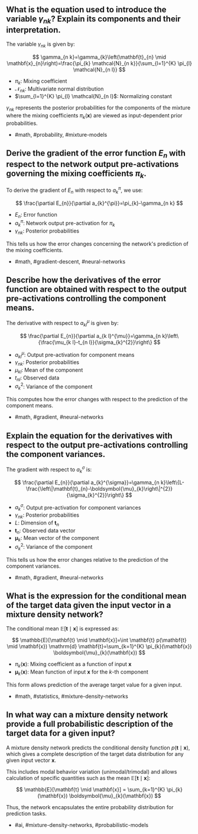 ## What is the equation used to introduce the variable $\gamma_{n k}$? Explain its components and their interpretation.

The variable $\gamma_{n k}$ is given by:

$$
\gamma_{n k}=\gamma_{k}\left(\mathbf{t}_{n} \mid \mathbf{x}_{n}\right)=\frac{\pi_{k} \mathcal{N}_{n k}}{\sum_{l=1}^{K} \pi_{l} \mathcal{N}_{n l}}
$$

- $\pi_{k}$: Mixing coefficient
- $\mathcal{N}_{n k}$: Multivariate normal distribution 
- $\sum_{l=1}^{K} \pi_{l} \mathcal{N}_{n l}$: Normalizing constant

$\gamma_{n k}$ represents the posterior probabilities for the components of the mixture where the mixing coefficients $\pi_{k}(\mathbf{x})$ are viewed as input-dependent prior probabilities.

- #math, #probability, #mixture-models

## Derive the gradient of the error function $E_{n}$ with respect to the network output pre-activations governing the mixing coefficients $\pi_{k}$.

To derive the gradient of $E_{n}$ with respect to $a_{k}^{\pi}$, we use:

$$
\frac{\partial E_{n}}{\partial a_{k}^{\pi}}=\pi_{k}-\gamma_{n k}
$$

- $E_{n}$: Error function
- $a_{k}^{\pi}$: Network output pre-activation for $\pi_{k}$
- $\gamma_{n k}$: Posterior probabilities

This tells us how the error changes concerning the network's prediction of the mixing coefficients.

- #math, #gradient-descent, #neural-networks

## Describe how the derivatives of the error function are obtained with respect to the output pre-activations controlling the component means.

The derivative with respect to $a_{k l}^{\mu}$ is given by:

$$
\frac{\partial E_{n}}{\partial a_{k l}^{\mu}}=\gamma_{n k}\left\{\frac{\mu_{k l}-t_{n l}}{\sigma_{k}^{2}}\right\}
$$

- $a_{k l}^{\mu}$: Output pre-activation for component means
- $\gamma_{n k}$: Posterior probabilities
- $\mu_{k l}$: Mean of the component
- $t_{n l}$: Observed data
- $\sigma_{k}^{2}$: Variance of the component

This computes how the error changes with respect to the prediction of the component means.

- #math, #gradient, #neural-networks

## Explain the equation for the derivatives with respect to the output pre-activations controlling the component variances.

The gradient with respect to $a_{k}^{\sigma}$ is:

$$
\frac{\partial E_{n}}{\partial a_{k}^{\sigma}}=\gamma_{n k}\left\{L-\frac{\left\|\mathbf{t}_{n}-\boldsymbol{\mu}_{k}\right\|^{2}}{\sigma_{k}^{2}}\right\}
$$

- $a_{k}^{\sigma}$: Output pre-activation for component variances
- $\gamma_{n k}$: Posterior probabilities
- $L$: Dimension of $\mathbf{t}_{n}$
- $\mathbf{t}_{n}$: Observed data vector
- $\boldsymbol{\mu}_{k}$: Mean vector of the component
- $\sigma_{k}^{2}$: Variance of the component

This tells us how the error changes relative to the prediction of the component variances.

- #math, #gradient, #neural-networks

## What is the expression for the conditional mean of the target data given the input vector in a mixture density network?

The conditional mean $\mathbb{E}[\mathbf{t} \mid \mathbf{x}]$ is expressed as:

$$
\mathbb{E}[\mathbf{t} \mid \mathbf{x}]=\int \mathbf{t} p(\mathbf{t} \mid \mathbf{x}) \mathrm{d} \mathbf{t}=\sum_{k=1}^{K} \pi_{k}(\mathbf{x}) \boldsymbol{\mu}_{k}(\mathbf{x})
$$

- $\pi_{k}(\mathbf{x})$: Mixing coefficient as a function of input $\mathbf{x}$
- $\boldsymbol{\mu}_{k}(\mathbf{x})$: Mean function of input $\mathbf{x}$ for the $k$-th component

This form allows prediction of the average target value for a given input.

- #math, #statistics, #mixture-density-networks

## In what way can a mixture density network provide a full probabilistic description of the target data for a given input?

A mixture density network predicts the conditional density function $p(\mathbf{t} \mid \mathbf{x})$, which gives a complete description of the target data distribution for any given input vector $\mathbf{x}$.

This includes modal behavior variation (unimodal/trimodal) and allows calculation of specific quantities such as the mean $\mathbb{E}[\mathbf{t} \mid \mathbf{x}]$:

$$
\mathbb{E}[\mathbf{t} \mid \mathbf{x}] = \sum_{k=1}^{K} \pi_{k}(\mathbf{x}) \boldsymbol{\mu}_{k}(\mathbf{x})
$$

Thus, the network encapsulates the entire probability distribution for prediction tasks.

- #ai, #mixture-density-networks, #probabilistic-models